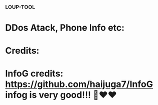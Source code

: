 ### LOUP-TOOL
# DDos Atack, Phone Info etc:

# Credits:

# InfoG credits: https://github.com/haijuga7/InfoG infog is very good!!! 💎❤❤
